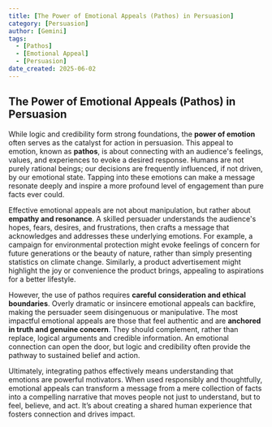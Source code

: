 ```yaml
---
title: [The Power of Emotional Appeals (Pathos) in Persuasion]
category: [Persuasion]
author: [Gemini]
tags:
  - [Pathos]
  - [Emotional Appeal]
  - [Persuasion]
date_created: 2025-06-02
---
```




## The Power of Emotional Appeals (Pathos) in Persuasion

While logic and credibility form strong foundations, the **power of emotion** often serves as the catalyst for action in persuasion. This appeal to emotion, known as **pathos**, is about connecting with an audience's feelings, values, and experiences to evoke a desired response. Humans are not purely rational beings; our decisions are frequently influenced, if not driven, by our emotional state. Tapping into these emotions can make a message resonate deeply and inspire a more profound level of engagement than pure facts ever could.

Effective emotional appeals are not about manipulation, but rather about **empathy and resonance**. A skilled persuader understands the audience's hopes, fears, desires, and frustrations, then crafts a message that acknowledges and addresses these underlying emotions. For example, a campaign for environmental protection might evoke feelings of concern for future generations or the beauty of nature, rather than simply presenting statistics on climate change. Similarly, a product advertisement might highlight the joy or convenience the product brings, appealing to aspirations for a better lifestyle.

However, the use of pathos requires **careful consideration and ethical boundaries**. Overly dramatic or insincere emotional appeals can backfire, making the persuader seem disingenuous or manipulative. The most impactful emotional appeals are those that feel authentic and are **anchored in truth and genuine concern**. They should complement, rather than replace, logical arguments and credible information. An emotional connection can open the door, but logic and credibility often provide the pathway to sustained belief and action.

Ultimately, integrating pathos effectively means understanding that emotions are powerful motivators. When used responsibly and thoughtfully, emotional appeals can transform a message from a mere collection of facts into a compelling narrative that moves people not just to understand, but to feel, believe, and act. It’s about creating a shared human experience that fosters connection and drives impact.